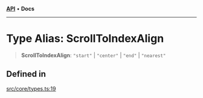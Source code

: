 [**API**](../../API.md) • **Docs**

***

# Type Alias: ScrollToIndexAlign

> **ScrollToIndexAlign**: `"start"` \| `"center"` \| `"end"` \| `"nearest"`

## Defined in

[src/core/types.ts:19](https://github.com/inokawa/virtua/blob/6cd860619e919a666920e5c0cef1f2aae0f982a7/src/core/types.ts#L19)
